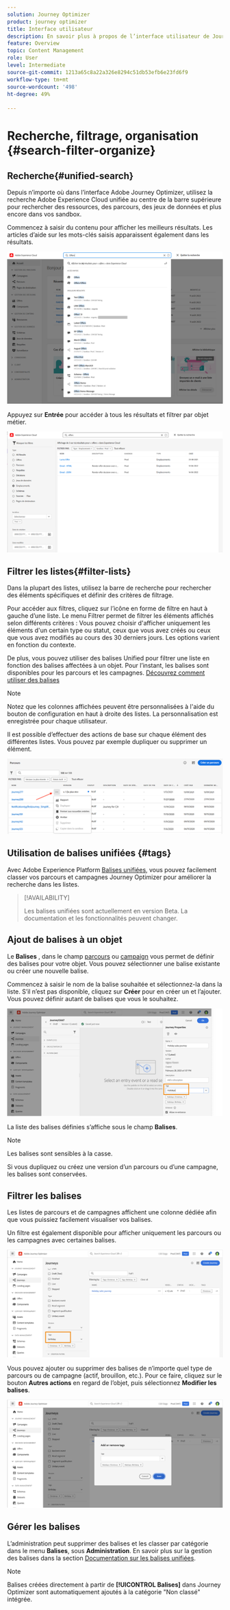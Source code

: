 ```yaml
---
solution: Journey Optimizer
product: journey optimizer
title: Interface utilisateur
description: En savoir plus à propos de l’interface utilisateur de Journey Optimizer
feature: Overview
topic: Content Management
role: User
level: Intermediate
source-git-commit: 1213a65c8a22a326e8294c51db53efb6e23fd6f9
workflow-type: tm+mt
source-wordcount: '498'
ht-degree: 49%

---
```



# Recherche, filtrage, organisation {#search-filter-organize}

## Recherche{#unified-search}

Depuis n’importe où dans l’interface Adobe Journey Optimizer, utilisez la recherche Adobe Experience Cloud unifiée au centre de la barre supérieure pour rechercher des ressources, des parcours, des jeux de données et plus encore dans vos sandbox.

Commencez à saisir du contenu pour afficher les meilleurs résultats. Les articles d’aide sur les mots-clés saisis apparaissent également dans les résultats.

![](assets/unified-search.png)

Appuyez sur **Entrée** pour accéder à tous les résultats et filtrer par objet métier.

![](assets/search-and-filter.png)

## Filtrer les listes{#filter-lists}

Dans la plupart des listes, utilisez la barre de recherche pour rechercher des éléments spécifiques et définir des critères de filtrage.

Pour accéder aux filtres, cliquez sur l’icône en forme de filtre en haut à gauche d’une liste. Le menu Filtrer permet de filtrer les éléments affichés selon différents critères : Vous pouvez choisir d&#39;afficher uniquement les éléments d&#39;un certain type ou statut, ceux que vous avez créés ou ceux que vous avez modifiés au cours des 30 derniers jours. Les options varient en fonction du contexte.

De plus, vous pouvez utiliser des balises Unified pour filtrer une liste en fonction des balises affectées à un objet. Pour l’instant, les balises sont disponibles pour les parcours et les campagnes. [Découvrez comment utiliser des balises](#tags)

>[!NOTE]
>
>Notez que les colonnes affichées peuvent être personnalisées à l&#39;aide du bouton de configuration en haut à droite des listes. La personnalisation est enregistrée pour chaque utilisateur.

Il est possible d’effectuer des actions de base sur chaque élément des différentes listes. Vous pouvez par exemple dupliquer ou supprimer un élément.

![](assets/journey4.png)

## Utilisation de balises unifiées {#tags}

Avec Adobe Experience Platform [Balises unifiées](https://experienceleague.adobe.com/docs/experience-platform/administrative-tags/overview.html?lang=fr), vous pouvez facilement classer vos parcours et campagnes Journey Optimizer pour améliorer la recherche dans les listes.

>[!AVAILABILITY]
>
>Les balises unifiées sont actuellement en version Beta. La documentation et les fonctionnalités peuvent changer.

## Ajout de balises à un objet

Le **Balises** , dans le champ [parcours](../building-journeys/journey-gs.md#change-properties) ou [campaign](../campaigns/create-campaign.md#create) vous permet de définir des balises pour votre objet. Vous pouvez sélectionner une balise existante ou créer une nouvelle balise.

Commencez à saisir le nom de la balise souhaitée et sélectionnez-la dans la liste. S’il n’est pas disponible, cliquez sur **Créer** pour en créer un et l’ajouter. Vous pouvez définir autant de balises que vous le souhaitez.

![](assets/tags1.png)

La liste des balises définies s’affiche sous le champ **Balises**.

>[!NOTE]
>
> Les balises sont sensibles à la casse.
> 
> Si vous dupliquez ou créez une version d’un parcours ou d’une campagne, les balises sont conservées.

## Filtrer les balises

Les listes de parcours et de campagnes affichent une colonne dédiée afin que vous puissiez facilement visualiser vos balises.

Un filtre est également disponible pour afficher uniquement les parcours ou les campagnes avec certaines balises.

![](assets/tags2.png)

Vous pouvez ajouter ou supprimer des balises de n’importe quel type de parcours ou de campagne (actif, brouillon, etc.). Pour ce faire, cliquez sur le bouton **Autres actions** en regard de l’objet, puis sélectionnez **Modifier les balises**.

![](assets/tags3.png)

## Gérer les balises

L’administration peut supprimer des balises et les classer par catégorie dans le menu **Balises**, sous **Administration**. En savoir plus sur la gestion des balises dans la section [Documentation sur les balises unifiées](https://experienceleague.adobe.com/docs/experience-platform/administrative-tags/ui/managing-tags.html).

>[!NOTE]
>
> Balises créées directement à partir de **[!UICONTROL Balises]** dans Journey Optimizer sont automatiquement ajoutés à la catégorie &quot;Non classé&quot; intégrée.
